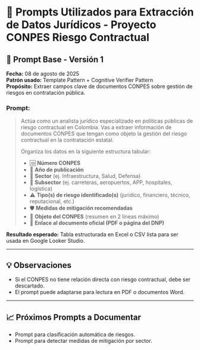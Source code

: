 # 🧠 Prompts Utilizados para Extracción de Datos Jurídicos - Proyecto CONPES Riesgo Contractual

## 📌 Prompt Base - Versión 1

**Fecha:** 08 de agosto de 2025  
**Patrón usado:** Template Pattern + Cognitive Verifier Pattern  
**Propósito:** Extraer campos clave de documentos CONPES sobre gestión de riesgos en contratación pública.

### Prompt:

> Actúa como un analista jurídico especializado en políticas públicas de riesgo contractual en Colombia. Vas a extraer información de documentos CONPES que tengan como objeto la gestión del riesgo contractual en la contratación estatal.  
>   
> Organiza los datos en la siguiente estructura tabular:
>
> - 🆔 **Número CONPES**  
> - 📅 **Año de publicación**  
> - 🏢 **Sector** (ej. Infraestructura, Salud, Defensa)  
> - 🧱 **Subsector** (ej. carreteras, aeropuertos, APP, hospitales, logística)  
> - ⚠️ **Tipo(s) de riesgo identificado(s)** (jurídico, financiero, técnico, reputacional, etc.)  
> - 🛡️ **Medidas de mitigación recomendadas**  
> - 📌 **Objeto del CONPES** (resumen en 2 líneas máximo)  
> - 🔗 **Enlace al documento oficial (PDF o página del DNP)**

**Resultado esperado:** Tabla estructurada en Excel o CSV lista para ser usada en Google Looker Studio.

---

## 💡 Observaciones

- Si el CONPES no tiene relación directa con riesgo contractual, debe ser descartado.
- El prompt puede adaptarse para lectura en PDF o documentos Word.

---

## 📈 Próximos Prompts a Documentar

- Prompt para clasificación automática de riesgos.
- Prompt para detectar medidas de mitigación por sector.

